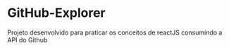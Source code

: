 # GitHub-Explorer
Projeto desenvolvido para praticar os conceitos de reactJS consumindo a API do Github
